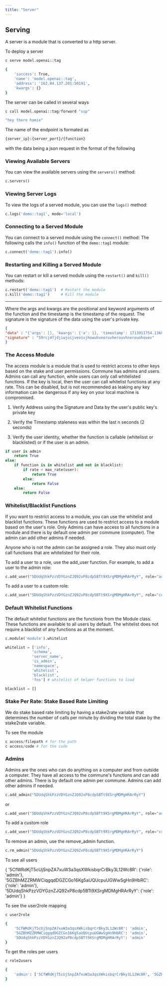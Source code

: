 ```yaml
---
title: "Server"
---
```

## Serving
A server is a module that is converted to a http server.

To deploy a server
```python
c serve model.openai::tag
```

```bash
{
    'success': True,
    'name': 'model.openai::tag',
    'address': '162.84.137.201:50191',
    'kwargs': {}
}
```
The server can be called in several ways

```python
c call model.openai::tag/forward "sup"
```

```bash
"hey there homie"
```

The name of the endpoint is formated as

```bash
{server_ip}:{server_port}/{function}
```
with the data being a json request in the format of the following

### Viewing Available Servers
You can view the available servers using the `servers()` method:

```python
c.servers()
```

### Viewing Server Logs
To view the logs of a served module, you can use the `logs()` method:

```python
c.logs('demo::tag1', mode='local')
```

### Connecting to a Served Module
You can connect to a served module using the `connect()` method:
The following calls the `info()` function of the `demo::tag1` module:

```python
c.connect('demo::tag1').info()
```

### Restarting and Killing a Served Module
You can restart or kill a served module using the `restart()` and `kill()` methods:

```python
c.restart('demo::tag1')  # Restart the module
c.kill('demo::tag1')     # Kill the module
```

---

Where the args and kwargs are the positional and keyword arguments of the function and the timestamp is the timestamp of the request. The signature is the signature of the data using the user's private key.

```json
{
"data" : "{'args': [], 'kwargs': {'a': 1}, 'timestamp': 1713911754.136804}",
"signature" : "59rcj4fjdjiwjoijveoivjhowuhveoruvherouvhnerouohouev"
}
```

### The Access Module

The access module is a module that is used to restrict access to other keys based on the stake and user permissions. Commune has admins and users. Admins can call any function, while users can only call whitelisted functions. If the key is local, then the user can call whitelist functions at any rate. This can be disabled, but is not recommended as leaking any key information can be dangerous if any key on your local machine is compromised.


1. Verify Address using the Signature and Data by the user's public key's private key

2. Verify the Timestamp staleness was within the last n seconds (2 seconds)

3. Verify the user identity, whether the function is callable (whitelisst or blacklisted) or if the user is an admin.

```python
if user is admin
    return True
else:
    if function is in whitelist and not in blacklist:
        if rate < max_rate(user):
            return True
        else:
            return False
    else:
        return False
```

### Whitelist/Blacklist Functions

If you want to restrict access to a module, you can use the whitelist and blacklist functions. These functions are used to restrict access to a module based on the user's role.
Only Admins can have access to all functions in a module and there is by default one admin per commune (computer). The admin can add other admins if needed.

Anyone who is not the admin can be assigned a role. They also must only call functions that are whitelisted for their role.

To add a user to a role, use the add_user function. For example, to add a user to the admin role:

```python
c.add_user("5DUdqShkPzzVDYGznZJQ92xP8cdp5BTt9XSrgMDMgHRArRyY", role="admin")
```

To add a user to a custom role:

```python
c.add_user("5DUdqShkPzzVDYGznZJQ92xP8cdp5BTt9XSrgMDMgHRArRyY", role="custom_role")
```


### Default Whitelist Functions

The default whitelist functions are the functions from the Module class. These functions are available to all users by default. The whitelist does not require a blacklist of any functions as at the moment.

```python
c.module('module').whitelist

whitelist = ['info',
            'schema',
            'server_name',
            'is_admin',
            'namespace',
            'whitelist', 
            'blacklist',
            'fns'] # whitelist of helper functions to load

blacklist = []
```

### Stake Per Rate: Stake Based Rate Limiting

We do stake based rate limiting by having a stake2rate variable that determines the number of calls per minute by dividing the total stake by the stake2rate variable.

To see the module

```python
c access/filepath # for the path
c access/code # for the code
```

### Admins
Admins are the ones who can do anything on a computer and from outside a computer. They have all access to the commune's functions and can add other admins. There is by default one admin per commune. Admins can add other admins if needed.

```python
c.add_admin("5DUdqShkPzzVDYGznZJQ92xP8cdp5BTt9XSrgMDMgHRArRyY")
```

or 

```python
c.add_user("5DUdqShkPzzVDYGznZJQ92xP8cdp5BTt9XSrgMDMgHRArRyY", role="admin")
```

To add a custom role

```python
c.add_user("5DUdqShkPzzVDYGznZJQ92xP8cdp5BTt9XSrgMDMgHRArRyY", role="custom_role")
```


To remove an admin, use the remove_admin function.

```python
c.rm_admin("5DUdqShkPzzVDYGznZJQ92xP8cdp5BTt9XSrgMDMgHRArRyY")
```

To see all users

{
    '5CfWRdKjT5cUjSnpZA7xuW3a3qsXWkisbqrCrBky3L12Wc8R': {'role': 'admin'},
    '5GZBhMZZRMWCiqgqdDGZCGo16Kg5aUQUcpuUGWwSgHn9HbRC': {'role': 'admin'},
    '5DUdqShkPzzVDYGznZJQ92xP8cdp5BTt9XSrgMDMgHRArRyY': {'role': 'admin'}
}

To see the user2role mapping

```python
c user2role
```
```bash
{
    '5CfWRdKjT5cUjSnpZA7xuW3a3qsXWkisbqrCrBky3L12Wc8R': 'admin',
    '5GZBhMZZRMWCiqgqdDGZCGo16Kg5aUQUcpuUGWwSgHn9HbRC': 'admin',
    '5DUdqShkPzzVDYGznZJQ92xP8cdp5BTt9XSrgMDMgHRArRyY': 'admin'
}
```

To get the roles per users

```python
c role2users
```

```bash
{
    'admin': ['5CfWRdKjT5cUjSnpZA7xuW3a3qsXWkisbqrCrBky3L12Wc8R', '5GZBhMZZRMWCiqgqdDGZCGo16Kg5aUQUcpuUGWwSgHn9HbRC', '5DUdqShkPzzVDYGznZJQ92xP8cdp5BTt9XSrgMDMgHRArRyY']
}
```
